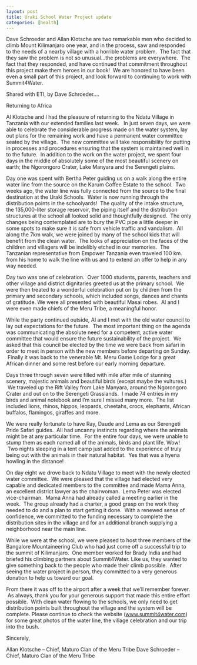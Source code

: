 ```yaml
---
layout: post
title: Uraki School Water Project update
categories: [health]
---
```

Dave Schroeder and Allan Klotsche are two remarkable men who decided to climb Mount Kilimanjaro one year, and in the process, saw and responded to the needs of a nearby village with a horrible water problem.  The fact that they saw the problem is not so unusual...the problems are everywhere.  The fact that they responded, and have continued that commitment throughout this project make them heroes in our book!  We are honored to have been even a small part of this project, and look forward to continuing to work with Summit4Water.

Shared with ETI, by Dave Schroeder....

Returning to Africa

Al Klotsche and I had the pleasure of returning to the Ndatu Village in Tanzania with our extended families last week.   In just seven days, we were able to celebrate the considerable progress made on the water system, lay out plans for the remaining work and have a permanent water committee seated by the village.  The new committee will take responsibility for putting in processes and procedures ensuring that the system is maintained well in to the future.  In addition to the work on the water project, we spent four days in the middle of absolutely some of the most beautiful scenery on earth; the Ngorongoro Crater, Lake Manyara and the Serengeti plains.

Day one was spent with Bertha Peter guiding us on a walk along the entire water line from the source on the Karum Coffee Estate to the school.  Two weeks ago, the water line was fully connected from the source to the final destination at the Uraki Schools.  Water is now running through the distribution points in the schoolyards!  The quality of the intake structure, the 135,000-liter storage reservoir, the piping itself and the distribution structures at the school all looked solid and thoughtfully designed.  The only changes being contemplated are to bury the PVC pipe a little deeper in some spots to make sure it is safe from vehicle traffic and vandalism.  All along the 7km walk, we were joined by many of the school kids that will benefit from the clean water.  The looks of appreciation on the faces of the children and villagers will be indelibly etched in our memories.  The Tanzanian representative from Empower Tanzania even traveled 100 km. from his home to walk the line with us and to extend an offer to help in any way needed.

Day two was one of celebration.  Over 1000 students, parents, teachers and other village and district dignitaries greeted us at the primary school.  We were then treated to a wonderful celebration put on by children from the primary and secondary schools, which included songs, dances and chants of gratitude. We were all presented with beautiful Masai robes.  Al and I were even made chiefs of the Meru Tribe, a meaningful honor.

While the party continued outside, Al and I met with the old water council to lay out expectations for the future.  The most important thing on the agenda was communicating the absolute need for a competent, active water committee that would ensure the future sustainability of the project.  We asked that this council be elected by the time we were back from safari in order to meet in person with the new members before departing on Sunday.  Finally it was back to the venerable Mt. Meru Game Lodge for a great African dinner and some rest before our early morning departure.

Days three through seven were filled with mile after mile of stunning scenery, majestic animals and beautiful birds (except maybe the vultures.)  We traveled up the Rift Valley from Lake Manyara, around the Ngorongoro Crater and out on to the Serengeti Grasslands.  I made 74 entries in my birds and animal notebook and I’m sure I missed many more.  The list included lions, rhinos, hippos, leopards, cheetahs, crocs, elephants, African buffalos, flamingos, giraffes and more.

We were really fortunate to have Ray, Daude and Lema as our Serengeti Pride Safari guides.  All had uncanny instincts regarding where the animals might be at any particular time.  For the entire four days, we were unable to stump them as each named all of the animals, birds and plant life. Wow!  Two nights sleeping in a tent camp just added to the experience of truly being out with the animals in their natural habitat.  Yes that was a hyena howling in the distance!

On day eight we drove back to Ndatu Village to meet with the newly elected water committee.  We were pleased that the village had elected very capable and dedicated members to the committee and made Mama Anna, an excellent district lawyer as the chairwoman.  Lema Peter was elected vice-chairman.  Mama Anna had already called a meeting earlier in the week.  The group already had a charter, a good grasp on the work they needed to do and a plan to start getting it done.  With a renewed sense of confidence, we committed to the funding necessary to complete the distribution sites in the village and for an additional branch supplying a neighborhood near the main line.

While we were at the school, we were pleased to host three members of the Bangalore Mountaineering Club who had just come off a successful trip to the summit of Kilimanjaro.  One member worked for Brady India and had briefed his climbing partners about Summit4Water. Like us, they wanted to give something back to the people who made their climb possible.  After seeing the water project in person, they committed to a very generous donation to help us toward our goal.

From there it was off to the airport after a week that we’ll remember forever.  As always, thank you for your generous support that made this entire effort possible.  With clean water flowing to the schools, we only need to get distribution points built throughout the village and the system will be complete. Please continue to check the website (www.summit4water.com) for some great photos of the water line, the village celebration and our trip into the bush.

Sincerely,

Allan Klotsche – Chief, Maturo Clan of the Meru Tribe
Dave Schroeder – Chief, Maturo Clan of the Meru Tribe
